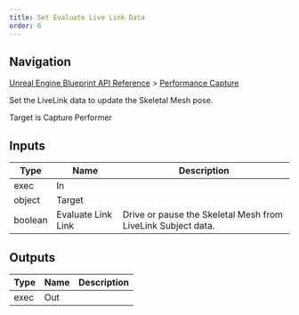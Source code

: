 ```yaml
---
title: Set Evaluate Live Link Data
order: 6
---
```

## Navigation

[Unreal Engine Blueprint API Reference](https://dev.epicgames.com/documentation/en-us/unreal-engine/BlueprintAPI) > [Performance Capture](https://dev.epicgames.com/documentation/en-us/unreal-engine/BlueprintAPI/PerformanceCapture)

Set the LiveLink data to update the Skeletal Mesh pose.

Target is Capture Performer

## Inputs

| Type | Name | Description |
| --- | --- | --- |
| exec | In |  |
| object | Target |  |
| boolean | Evaluate Link Link | Drive or pause the Skeletal Mesh from LiveLink Subject data. |

## Outputs

| Type | Name | Description |
| --- | --- | --- |
| exec | Out |  |
